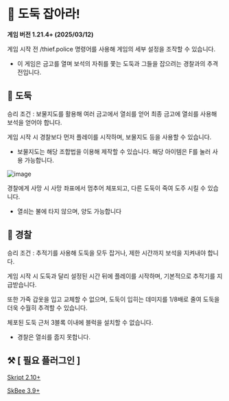 # 🚨 도둑 잡아라!

**게임 버전 1.21.4+ (2025/03/12)**

게임 시작 전 /thief.police 명령어를 사용해 게임의 세부 설정을 조작할 수 있습니다.

- 이 게임은 금고를 열며 보석의 자취를 쫓는 도둑과 그들을 잡으려는 경찰과의 추격전입니다.

## 🥷 도둑

승리 조건 : 보물지도를 활용해 여러 금고에서 열쇠를 얻어 최종 금고에 열쇠를 사용해 보석을 얻어야 합니다.

게임 시작 시 경찰보다 먼저 플레이를 시작하며, 보물지도 등을 사용할 수 있습니다.

- 보물지도는 해당 조합법을 이용해 제작할 수 있습니다. 해당 아이템은 F를 눌러 사용 가능합니다.
  
![image](https://github.com/user-attachments/assets/c2cd3653-365c-452f-866c-614ae41bd515)

경찰에게 사망 시 사망 좌표에서 멈추어 체포되고, 다른 도둑이 죽여 도주 시킬 수 있습니다.

* 열쇠는 불에 타지 않으며, 양도 가능합니다

## 👮 경찰

승리 조건 : 추적기를 사용해 도둑을 모두 잡거나, 제한 시간까지 보석을 지켜내야 합니다.

게임 시작 시 도둑과 달리 설정된 시간 뒤에 플레이를 시작하며, 기본적으로 추적기를 지급받습니다.

또한 가죽 갑옷을 입고 교체할 수 없으며, 도둑이 입히는 데미지를 1/8배로 줄여 도둑을 더욱 수월히 추격할 수 있습니다.

체포된 도둑 근처 3블록 이내에 블럭을 설치할 수 없습니다.

* 경찰은 열쇠를 줍지 못합니다.

## ⚒️ [ 필요 플러그인 ]

[Skript 2.10+](https://github.com/SkriptLang/Skript/releases) 

[SkBee 3.9+](https://github.com/ShaneBeee/SkBee/releases)
